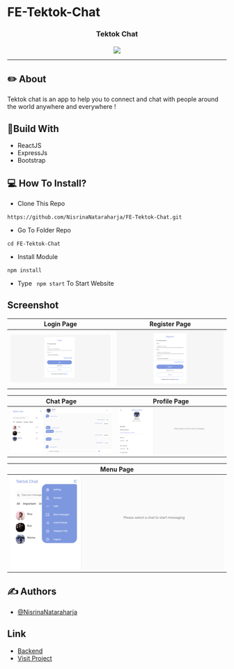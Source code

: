 # FE-Tektok-Chat
<p align="center">

  <h3 align="center">Tektok Chat</h3>
  <p align="center">
    <image align="center" width="100" src='./public/assets/screenshoot/chatlogo.png' />
  </p>

---

## ✏️ About

Tektok chat is an app to help you to connect and chat with people around the world anywhere and everywhere !


## 🔖Build With
- ReactJS
- ExpressJs
- Bootstrap

## 💻 How To Install?
- Clone This Repo
```
https://github.com/NisrinaNataraharja/FE-Tektok-Chat.git
```
- Go To Folder Repo

```
cd FE-Tektok-Chat
```

- Install Module

```
npm install
```

- Type ` npm start` To Start Website

## Screenshot

| Login Page | Register Page |
| ------------- | ------------- |
| ![Login](/public/assets/screenshoot/login.png?raw=true "Login Page") | ![Register](/public/assets/screenshoot/register.png?raw=true "Register Page")|

| Chat Page  | Profile Page |
| ------------- | ------------- |
| ![Chat](/public/assets/screenshoot/chat.png?raw=true "Landing Page") | ![Profile Page](/public/assets/screenshoot/profile.png?raw=true "Recipe Detail Page") |

| Menu Page  | 
| ------------- |
| ![Menu](/public/assets/screenshoot/menu.png?raw=true "Menu Page") |


## ✍️ Authors

- [@NisrinaNataraharja](https://github.com/NisrinaNataraharja)

## Link

- [Backend](https://github.com/NisrinaNataraharja/BE-Tektok-Chat)
- [Visit Project](https://tektok-chat.netlify.app)

